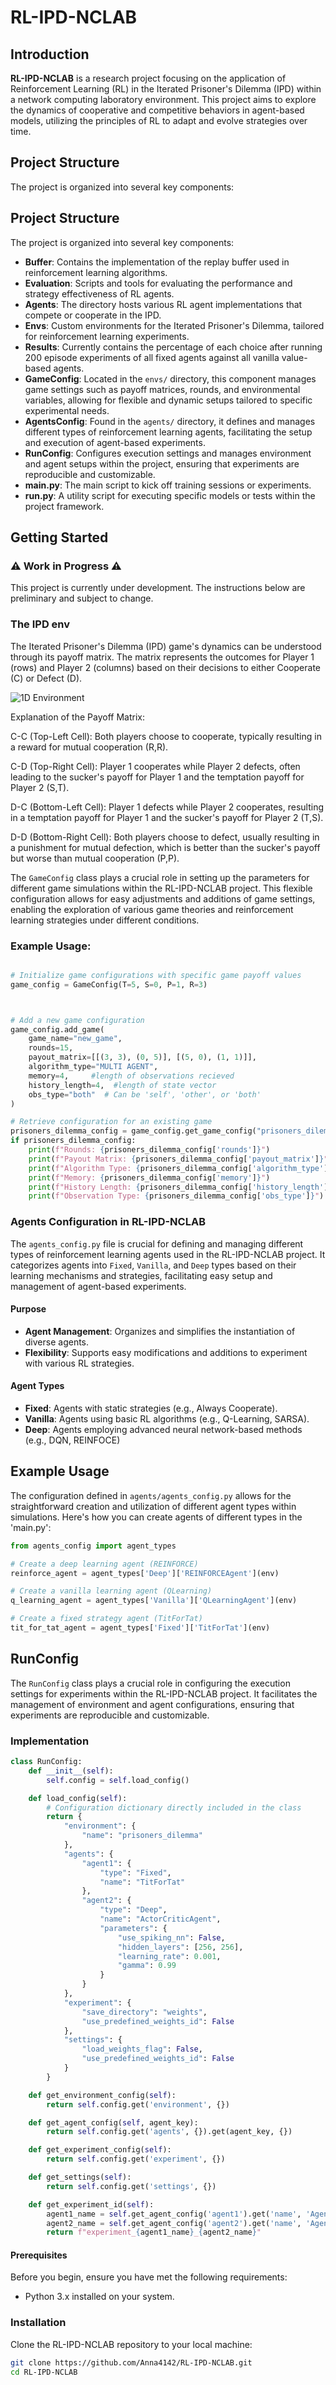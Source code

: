 # RL-IPD-NCLAB

## Introduction

**RL-IPD-NCLAB** is a research project focusing on the application of Reinforcement Learning (RL) in the Iterated Prisoner's Dilemma (IPD) within a network computing laboratory environment. This project aims to explore the dynamics of cooperative and competitive behaviors in agent-based models, utilizing the principles of RL to adapt and evolve strategies over time.

## Project Structure

The project is organized into several key components:

## Project Structure

The project is organized into several key components:

- **Buffer**: Contains the implementation of the replay buffer used in reinforcement learning algorithms.
- **Evaluation**: Scripts and tools for evaluating the performance and strategy effectiveness of RL agents.
- **Agents**: The directory hosts various RL agent implementations that compete or cooperate in the IPD.
- **Envs**: Custom environments for the Iterated Prisoner's Dilemma, tailored for reinforcement learning experiments.
- **Results**: Currently contains the percentage of each choice after running 200 episode experiments of all fixed agents against all vanilla value-based agents.
- **GameConfig**: Located in the `envs/` directory, this component manages game settings such as payoff matrices, rounds, and environmental variables, allowing for flexible and dynamic setups tailored to specific experimental needs.
- **AgentsConfig**: Found in the `agents/` directory, it defines and manages different types of reinforcement learning agents, facilitating the setup and execution of agent-based experiments.
- **RunConfig**: Configures execution settings and manages environment and agent setups within the project, ensuring that experiments are reproducible and customizable.
- **main.py**: The main script to kick off training sessions or experiments.
- **run.py**: A utility script for executing specific models or tests within the project framework.

## Getting Started


### :warning: Work in Progress :warning:

This project is currently under development. The instructions below are preliminary and subject to change.
### The IPD env

The Iterated Prisoner's Dilemma (IPD) game's dynamics can be understood through its payoff matrix. The matrix represents the outcomes for Player 1 (rows) and Player 2 (columns) based on their decisions to either Cooperate (C) or Defect (D).

![1D Environment](images_rl/one_d_game.png)

Explanation of the Payoff Matrix:

C-C (Top-Left Cell): Both players choose to cooperate, typically resulting in a reward for mutual cooperation (R,R).

C-D (Top-Right Cell): Player 1 cooperates while Player 2 defects, often leading to the sucker's payoff for Player 1 and the temptation payoff for Player 2 (S,T).

D-C (Bottom-Left Cell): Player 1 defects while Player 2 cooperates, resulting in a temptation payoff for Player 1 and the sucker's payoff for Player 2 (T,S).

D-D (Bottom-Right Cell): Both players choose to defect, usually resulting in a punishment for mutual defection, which is better than the sucker's payoff but worse than mutual cooperation (P,P).

The `GameConfig` class plays a crucial role in setting up the parameters for different game simulations within the RL-IPD-NCLAB project. This flexible configuration allows for easy adjustments and additions of game settings, enabling the exploration of various game theories and reinforcement learning strategies under different conditions.



### Example Usage:

```python

# Initialize game configurations with specific game payoff values
game_config = GameConfig(T=5, S=0, P=1, R=3)



# Add a new game configuration
game_config.add_game(
    game_name="new_game",
    rounds=15,
    payout_matrix=[[(3, 3), (0, 5)], [(5, 0), (1, 1)]],
    algorithm_type="MULTI AGENT",
    memory=4,     #length of observations recieved
    history_length=4,  #length of state vector
    obs_type="both"  # Can be 'self', 'other', or 'both'
)

# Retrieve configuration for an existing game
prisoners_dilemma_config = game_config.get_game_config("prisoners_dilemma")
if prisoners_dilemma_config:
    print(f"Rounds: {prisoners_dilemma_config['rounds']}")
    print(f"Payout Matrix: {prisoners_dilemma_config['payout_matrix']}")
    print(f"Algorithm Type: {prisoners_dilemma_config['algorithm_type']}")
    print(f"Memory: {prisoners_dilemma_config['memory']}")
    print(f"History Length: {prisoners_dilemma_config['history_length']}")
    print(f"Observation Type: {prisoners_dilemma_config['obs_type']}")

```
### Agents Configuration in RL-IPD-NCLAB
The `agents_config.py` file is crucial for defining and managing different types of reinforcement learning agents used in the RL-IPD-NCLAB project. It categorizes agents into `Fixed`, `Vanilla`, and `Deep` types based on their learning mechanisms and strategies, facilitating easy setup and management of agent-based experiments.

#### Purpose
- **Agent Management**: Organizes and simplifies the instantiation of diverse agents.
- **Flexibility**: Supports easy modifications and additions to experiment with various RL strategies.

#### Agent Types
- **Fixed**: Agents with static strategies (e.g., Always Cooperate).
- **Vanilla**: Agents using basic RL algorithms (e.g., Q-Learning, SARSA).
- **Deep**: Agents employing advanced neural network-based methods (e.g., DQN, REINFOCE)

## Example Usage

The configuration defined in `agents/agents_config.py` allows for the straightforward creation and utilization of different agent types within simulations. Here's how you can create agents of different types in the 'main.py':

```python
from agents_config import agent_types

# Create a deep learning agent (REINFORCE)
reinforce_agent = agent_types['Deep']['REINFORCEAgent'](env)

# Create a vanilla learning agent (QLearning)
q_learning_agent = agent_types['Vanilla']['QLearningAgent'](env)

# Create a fixed strategy agent (TitForTat)
tit_for_tat_agent = agent_types['Fixed']['TitForTat'](env)
```
## RunConfig

The `RunConfig` class plays a crucial role in configuring the execution settings for experiments within the RL-IPD-NCLAB project. It facilitates the management of environment and agent configurations, ensuring that experiments are reproducible and customizable.

### Implementation

```python
class RunConfig:
    def __init__(self):
        self.config = self.load_config()

    def load_config(self):
        # Configuration dictionary directly included in the class
        return {
            "environment": {
                "name": "prisoners_dilemma"
            },
            "agents": {
                "agent1": {
                    "type": "Fixed",
                    "name": "TitForTat"
                },
                "agent2": {
                    "type": "Deep",
                    "name": "ActorCriticAgent",
                    "parameters": {
                        "use_spiking_nn": False,
                        "hidden_layers": [256, 256],
                        "learning_rate": 0.001,
                        "gamma": 0.99
                    }
                }
            },
            "experiment": {
                "save_directory": "weights",
                "use_predefined_weights_id": False
            },
            "settings": {
                "load_weights_flag": False,
                "use_predefined_weights_id": False
            }
        }

    def get_environment_config(self):
        return self.config.get('environment', {})

    def get_agent_config(self, agent_key):
        return self.config.get('agents', {}).get(agent_key, {})

    def get_experiment_config(self):
        return self.config.get('experiment', {})

    def get_settings(self):
        return self.config.get('settings', {})

    def get_experiment_id(self):
        agent1_name = self.get_agent_config('agent1').get('name', 'Agent1')
        agent2_name = self.get_agent_config('agent2').get('name', 'Agent2')
        return f"experiment_{agent1_name}_{agent2_name}"
```
#### Prerequisites

Before you begin, ensure you have met the following requirements:

- Python 3.x installed on your system.

### Installation

Clone the RL-IPD-NCLAB repository to your local machine:

```bash
git clone https://github.com/Anna4142/RL-IPD-NCLAB.git
cd RL-IPD-NCLAB
